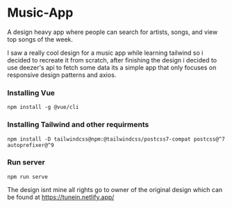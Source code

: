 # Music-App
A design heavy app where people can search for artists, songs, and view top songs of the week.


I saw a really cool design for a music app while learning tailwind so i decided to recreate it from scratch, after finishing the design i decided to use deezer's api to fetch some data its a simple app that only focuses on responsive design patterns and axios.


### Installing Vue
```
npm install -g @vue/cli
```
### Installing Tailwind and other requirments
```
npm install -D tailwindcss@npm:@tailwindcss/postcss7-compat postcss@^7 autoprefixer@^9 
```
### Run server
```
npm run serve
```

The design isnt mine all rights go to owner of the original design which can be found at https://tunein.netlify.app/
